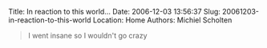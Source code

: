 Title: In reaction to this world...
Date: 2006-12-03 13:56:37
Slug: 20061203-in-reaction-to-this-world
Location: Home
Authors: Michiel Scholten

<blockquote><p>I went insane so I wouldn't go crazy</p></blockquote>